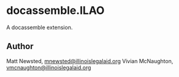 # docassemble.ILAO

A docassemble extension.

## Author

Matt Newsted, mnewsted@illinoislegalaid.org
Vivian McNaughton, vmcnaughton@illinoislegalaid.org

